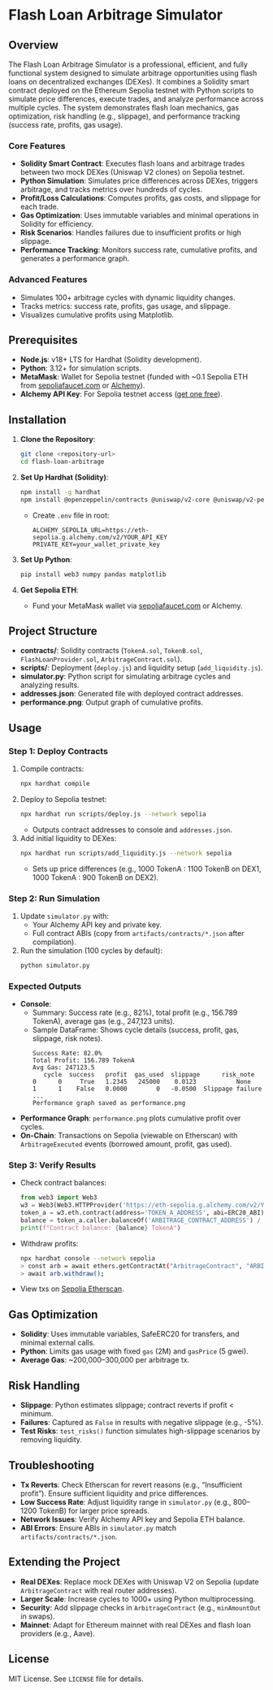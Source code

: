 # Flash Loan Arbitrage Simulator

## Overview
The Flash Loan Arbitrage Simulator is a professional, efficient, and fully functional system designed to simulate arbitrage opportunities using flash loans on decentralized exchanges (DEXes). It combines a Solidity smart contract deployed on the Ethereum Sepolia testnet with Python scripts to simulate price differences, execute trades, and analyze performance across multiple cycles. The system demonstrates flash loan mechanics, gas optimization, risk handling (e.g., slippage), and performance tracking (success rate, profits, gas usage).

### Core Features
- **Solidity Smart Contract**: Executes flash loans and arbitrage trades between two mock DEXes (Uniswap V2 clones) on Sepolia testnet.
- **Python Simulation**: Simulates price differences across DEXes, triggers arbitrage, and tracks metrics over hundreds of cycles.
- **Profit/Loss Calculations**: Computes profits, gas costs, and slippage for each trade.
- **Gas Optimization**: Uses immutable variables and minimal operations in Solidity for efficiency.
- **Risk Scenarios**: Handles failures due to insufficient profits or high slippage.
- **Performance Tracking**: Monitors success rate, cumulative profits, and generates a performance graph.

### Advanced Features
- Simulates 100+ arbitrage cycles with dynamic liquidity changes.
- Tracks metrics: success rate, profits, gas usage, and slippage.
- Visualizes cumulative profits using Matplotlib.

## Prerequisites
- **Node.js**: v18+ LTS for Hardhat (Solidity development).
- **Python**: 3.12+ for simulation scripts.
- **MetaMask**: Wallet for Sepolia testnet (funded with ~0.1 Sepolia ETH from [sepoliafaucet.com](https://sepoliafaucet.com) or [Alchemy](https://alchemy.com)).
- **Alchemy API Key**: For Sepolia testnet access ([get one free](https://alchemy.com)).

## Installation
1. **Clone the Repository**:
   ```bash
   git clone <repository-url>
   cd flash-loan-arbitrage
   ```

2. **Set Up Hardhat (Solidity)**:
   ```bash
   npm install -g hardhat
   npm install @openzeppelin/contracts @uniswap/v2-core @uniswap/v2-periphery dotenv ethers
   ```
   - Create `.env` file in root:
     ```plaintext
     ALCHEMY_SEPOLIA_URL=https://eth-sepolia.g.alchemy.com/v2/YOUR_API_KEY
     PRIVATE_KEY=your_wallet_private_key
     ```

3. **Set Up Python**:
   ```bash
   pip install web3 numpy pandas matplotlib
   ```

4. **Get Sepolia ETH**:
   - Fund your MetaMask wallet via [sepoliafaucet.com](https://sepoliafaucet.com) or Alchemy.

## Project Structure
- **contracts/**: Solidity contracts (`TokenA.sol`, `TokenB.sol`, `FlashLoanProvider.sol`, `ArbitrageContract.sol`).
- **scripts/**: Deployment (`deploy.js`) and liquidity setup (`add_liquidity.js`).
- **simulator.py**: Python script for simulating arbitrage cycles and analyzing results.
- **addresses.json**: Generated file with deployed contract addresses.
- **performance.png**: Output graph of cumulative profits.

## Usage
### Step 1: Deploy Contracts
1. Compile contracts:
   ```bash
   npx hardhat compile
   ```
2. Deploy to Sepolia testnet:
   ```bash
   npx hardhat run scripts/deploy.js --network sepolia
   ```
   - Outputs contract addresses to console and `addresses.json`.
3. Add initial liquidity to DEXes:
   ```bash
   npx hardhat run scripts/add_liquidity.js --network sepolia
   ```
   - Sets up price differences (e.g., 1000 TokenA : 1100 TokenB on DEX1, 1000 TokenA : 900 TokenB on DEX2).

### Step 2: Run Simulation
1. Update `simulator.py` with:
   - Your Alchemy API key and private key.
   - Full contract ABIs (copy from `artifacts/contracts/*.json` after compilation).
2. Run the simulation (100 cycles by default):
   ```bash
   python simulator.py
   ```

### Expected Outputs
- **Console**:
  - Summary: Success rate (e.g., 82%), total profit (e.g., 156.789 TokenA), average gas (e.g., 247,123 units).
  - Sample DataFrame: Shows cycle details (success, profit, gas, slippage, risk notes).
    ```
    Success Rate: 82.0%
    Total Profit: 156.789 TokenA
    Avg Gas: 247123.5
       cycle  success   profit  gas_used  slippage      risk_note
    0      0     True   1.2345   245000    0.0123           None
    1      1    False   0.0000        0   -0.0500  Slippage failure
    ...
    Performance graph saved as performance.png
    ```
- **Performance Graph**: `performance.png` plots cumulative profit over cycles.
- **On-Chain**: Transactions on Sepolia (viewable on Etherscan) with `ArbitrageExecuted` events (borrowed amount, profit, gas used).

### Step 3: Verify Results
- Check contract balances:
  ```python
  from web3 import Web3
  w3 = Web3(Web3.HTTPProvider('https://eth-sepolia.g.alchemy.com/v2/YOUR_API_KEY'))
  token_a = w3.eth.contract(address='TOKEN_A_ADDRESS', abi=ERC20_ABI)
  balance = token_a.caller.balanceOf('ARBITRAGE_CONTRACT_ADDRESS') / 10**18
  print(f"Contract balance: {balance} TokenA")
  ```
- Withdraw profits:
  ```bash
  npx hardhat console --network sepolia
  > const arb = await ethers.getContractAt("ArbitrageContract", "ARBITRAGE_CONTRACT_ADDRESS");
  > await arb.withdraw();
  ```
- View txs on [Sepolia Etherscan](https://sepolia.etherscan.io).

## Gas Optimization
- **Solidity**: Uses immutable variables, SafeERC20 for transfers, and minimal external calls.
- **Python**: Limits gas usage with fixed `gas` (2M) and `gasPrice` (5 gwei).
- **Average Gas**: ~200,000–300,000 per arbitrage tx.

## Risk Handling
- **Slippage**: Python estimates slippage; contract reverts if profit < minimum.
- **Failures**: Captured as `False` in results with negative slippage (e.g., -5%).
- **Test Risks**: `test_risks()` function simulates high-slippage scenarios by removing liquidity.

## Troubleshooting
- **Tx Reverts**: Check Etherscan for revert reasons (e.g., “Insufficient profit”). Ensure sufficient liquidity and price differences.
- **Low Success Rate**: Adjust liquidity range in `simulator.py` (e.g., 800–1200 TokenB) for larger price spreads.
- **Network Issues**: Verify Alchemy API key and Sepolia ETH balance.
- **ABI Errors**: Ensure ABIs in `simulator.py` match `artifacts/contracts/*.json`.

## Extending the Project
- **Real DEXes**: Replace mock DEXes with Uniswap V2 on Sepolia (update `ArbitrageContract` with real router addresses).
- **Larger Scale**: Increase cycles to 1000+ using Python multiprocessing.
- **Security**: Add slippage checks in `ArbitrageContract` (e.g., `minAmountOut` in swaps).
- **Mainnet**: Adapt for Ethereum mainnet with real DEXes and flash loan providers (e.g., Aave).

## License
MIT License. See `LICENSE` file for details.